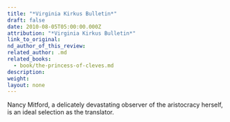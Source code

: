 ```yaml
---
title: "*Virginia Kirkus Bulletin*"
draft: false
date: 2010-08-05T05:00:00.000Z
attribution: "*Virginia Kirkus Bulletin*"
link_to_original:
nd_author_of_this_review:
related_author: .md
related_books:
  - book/the-princess-of-cleves.md
description:
weight:
layout: none
---
```

Nancy Mitford, a delicately devastating observer of the aristocracy herself, is an ideal selection as the translator.

